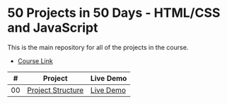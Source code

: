 # 50 Projects in 50 Days - HTML/CSS and JavaScript

This is the main repository for all of the projects in the course.

- [Course Link](https://www.traversymedia.com/50-Projects-In-50-Days)

|  #  | Project                                                                                          | Live Demo                                                                    |
| :-: | ------------------------------------------------------------------------------------------------ | ---------------------------------------------------------------------------- |
| 00  | [Project Structure](https://github.com/dvsilva/50projects50days/tree/master/_project_structure_) | [Live Demo](https://dvsilva.github.io/50projects50days/_project_structure_/) |
